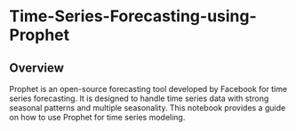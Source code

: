 # Time-Series-Forecasting-using-Prophet

## Overview
Prophet is an open-source forecasting tool developed by Facebook for time series forecasting. It is designed to handle time series data with strong seasonal patterns and multiple seasonality. This notebook provides a guide on how to use Prophet for time series modeling.
